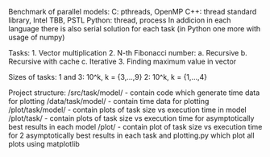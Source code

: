 Benchmark of parallel models:
    C: pthreads, OpenMP
    C++: thread standard library, Intel TBB, PSTL
    Python: thread, process
In addicion in each language there is also serial solution for each task (in Python one more with usage of numpy)

Tasks:
    1. Vector multiplication
    2. N-th Fibonacci number:
        a. Recursive
        b. Recursive with cache
        c. Iterative
    3. Finding maximum value in vector

Sizes of tasks:
    1 and 3: 10^k, k = {3,...,9}
    2: 10^k, k = {1,...,4}

Project structure:
    /src/task/model/ - contain code which generate time data for plotting
    /data/task/model/ - contain time data for plotting
    /plot/task/model/ - contain plots of task size vs execution time in model
    /plot/task/ - contain plots of task size vs execution time for asymptotically best results in each model
    /plot/ - contain plot of task size vs execution time for 2 asymptotically best results in each task and plotting.py which plot all plots using matplotlib
